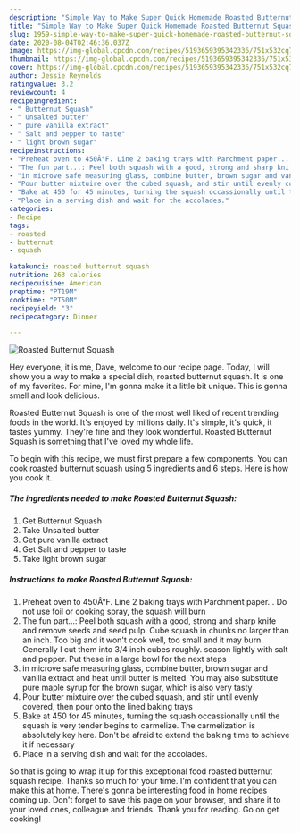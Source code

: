 ```yaml
---
description: "Simple Way to Make Super Quick Homemade Roasted Butternut Squash"
title: "Simple Way to Make Super Quick Homemade Roasted Butternut Squash"
slug: 1959-simple-way-to-make-super-quick-homemade-roasted-butternut-squash
date: 2020-08-04T02:46:36.037Z
image: https://img-global.cpcdn.com/recipes/5193659395342336/751x532cq70/roasted-butternut-squash-recipe-main-photo.jpg
thumbnail: https://img-global.cpcdn.com/recipes/5193659395342336/751x532cq70/roasted-butternut-squash-recipe-main-photo.jpg
cover: https://img-global.cpcdn.com/recipes/5193659395342336/751x532cq70/roasted-butternut-squash-recipe-main-photo.jpg
author: Jessie Reynolds
ratingvalue: 3.2
reviewcount: 4
recipeingredient:
- " Butternut Squash"
- " Unsalted butter"
- " pure vanilla extract"
- " Salt and pepper to taste"
- " light brown sugar"
recipeinstructions:
- "Preheat oven to 450Â°F. Line 2 baking trays with Parchment paper... Do not use foil or cooking spray, the squash will burn"
- "The fun part...: Peel both squash with a good, strong and sharp knife and remove seeds and seed pulp. Cube squash in chunks no larger than an inch. Too big and it won&#39;t cook well, too small and it may burn. Generally I cut them into 3/4 inch cubes roughly. season lightly with salt and pepper. Put these in a large bowl for the next steps"
- "in microve safe measuring glass, combine butter, brown sugar and vanilla extract and heat until butter is melted. You may also substitute pure maple syrup for the brown sugar, which is also very tasty"
- "Pour butter mixtuire over the cubed squash, and stir until evenly covered, then pour onto the lined baking trays"
- "Bake at 450 for 45 minutes, turning the squash occassionally until the squash is very tender begins to carmelize. The carmelization is absolutely key here. Don&#39;t be afraid to extend the baking time to achieve it if necessary"
- "Place in a serving dish and wait for the accolades."
categories:
- Recipe
tags:
- roasted
- butternut
- squash

katakunci: roasted butternut squash 
nutrition: 263 calories
recipecuisine: American
preptime: "PT19M"
cooktime: "PT50M"
recipeyield: "3"
recipecategory: Dinner

---
```



![Roasted Butternut Squash](https://img-global.cpcdn.com/recipes/5193659395342336/751x532cq70/roasted-butternut-squash-recipe-main-photo.jpg)

Hey everyone, it is me, Dave, welcome to our recipe page. Today, I will show you a way to make a special dish, roasted butternut squash. It is one of my favorites. For mine, I'm gonna make it a little bit unique. This is gonna smell and look delicious.

Roasted Butternut Squash is one of the most well liked of recent trending foods in the world. It's enjoyed by millions daily. It's simple, it's quick, it tastes yummy. They're fine and they look wonderful. Roasted Butternut Squash is something that I've loved my whole life.




To begin with this recipe, we must first prepare a few components. You can cook roasted butternut squash using 5 ingredients and 6 steps. Here is how you cook it.

<!--inarticleads1-->

##### The ingredients needed to make Roasted Butternut Squash:

1. Get  Butternut Squash
1. Take  Unsalted butter
1. Get  pure vanilla extract
1. Get  Salt and pepper to taste
1. Take  light brown sugar




<!--inarticleads2-->

##### Instructions to make Roasted Butternut Squash:

1. Preheat oven to 450Â°F. Line 2 baking trays with Parchment paper... Do not use foil or cooking spray, the squash will burn
1. The fun part...: Peel both squash with a good, strong and sharp knife and remove seeds and seed pulp. Cube squash in chunks no larger than an inch. Too big and it won&#39;t cook well, too small and it may burn. Generally I cut them into 3/4 inch cubes roughly. season lightly with salt and pepper. Put these in a large bowl for the next steps
1. in microve safe measuring glass, combine butter, brown sugar and vanilla extract and heat until butter is melted. You may also substitute pure maple syrup for the brown sugar, which is also very tasty
1. Pour butter mixtuire over the cubed squash, and stir until evenly covered, then pour onto the lined baking trays
1. Bake at 450 for 45 minutes, turning the squash occassionally until the squash is very tender begins to carmelize. The carmelization is absolutely key here. Don&#39;t be afraid to extend the baking time to achieve it if necessary
1. Place in a serving dish and wait for the accolades.




So that is going to wrap it up for this exceptional food roasted butternut squash recipe. Thanks so much for your time. I'm confident that you can make this at home. There's gonna be interesting food in home recipes coming up. Don't forget to save this page on your browser, and share it to your loved ones, colleague and friends. Thank you for reading. Go on get cooking!
